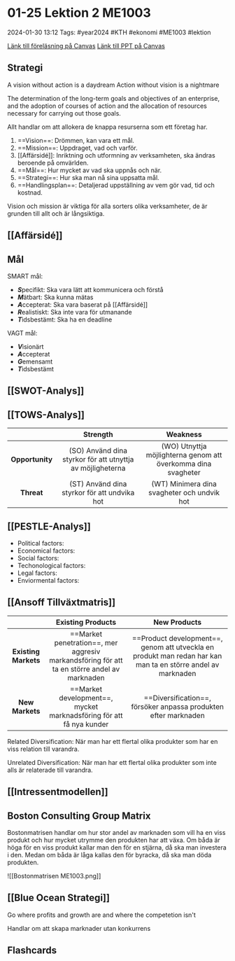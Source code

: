 # 01-25 Lektion 2 ME1003

2024-01-30 13:12
Tags: #year2024 #KTH #ekonomi #ME1003 #lektion

[Länk till föreläsning på Canvas](https://canvas.kth.se/courses/44986/external_tools/2427)
[Länk till PPT på Canvas](https://canvas.kth.se/courses/44986/files/folder/2.%20F%C3%B6rel%C3%A4sningar?preview=7553917)

## Strategi

A vision without action is a daydream
Action without vision is a nightmare

The determination of the long-term goals and objectives of an enterprise, and the adoption of courses of action and the allocation of resources necessary for carrying out those goals.

Allt handlar om att allokera de knappa resurserna som ett företag har.

1. ==Vision==: Drömmen, kan vara ett mål.
2. ==Mission==: Uppdraget, vad och varför.
3. [[Affärsidé]]: Inriktning och utformning av verksamheten, ska ändras beroende på omvärlden.
4. ==Mål==: Hur mycket av vad ska uppnås och när.
5. ==Strategi==: Hur ska man nå sina uppsatta mål.
6. ==Handlingsplan==: Detaljerad uppställning av vem gör vad, tid och kostnad.

Vision och mission är viktiga för alla sorters olika verksamheter, de är grunden till allt och är långsiktiga.

## [[Affärsidé]]

## Mål

SMART mål:

- ***S***pecifikt: Ska vara lätt att kommunicera och förstå
- ***M***ätbart: Ska kunna mätas
- ***A***ccepterat: Ska vara baserat på [[Affärsidé]]
- ***R***ealistiskt: Ska inte vara för utmanande
- ***T***idsbestämt: Ska ha en deadline

VAGT mål:

- ***V***isionärt
- ***A***ccepterat
- ***G***emensamt
- ***T***idsbestämt

## [[SWOT-Analys]]

## [[TOWS-Analys]]

|  | Strength | Weakness |
| :--: | :--: | :--: |
| **Opportunity** | (SO) Använd dina styrkor för att utnyttja av möjligheterna | (WO) Utnyttja möjlighterna genom att överkomma dina svagheter |
| **Threat** | (ST) Använd dina styrkor för att undvika hot | (WT) Minimera dina svagheter och undvik hot |

## [[PESTLE-Analys]]

- Political factors:
- Economical factors:
- Social factors:
- Techonological factors:
- Legal factors:
- Enviormental factors:

## [[Ansoff Tillväxtmatris]]

|  | Existing Products | New Products |
| :--: | :--: | :--: |
| **Existing Markets** | ==Market penetration==, mer aggresiv markandsföring för att ta en större andel av marknaden | ==Product development==, genom att utveckla en produkt man redan har kan man ta en större andel av marknaden |
| **New Markets** | ==Market development==, mycket marknadsföring för att få nya kunder | ==Diversification==, försöker anpassa produkten efter marknaden  |

Related Diversification: När man har ett flertal olika produkter som har en viss relation till varandra.

Unrelated Diversification: När man har ett flertal olika produkter som inte alls är relaterade till varandra.

## [[Intressentmodellen]]

## Boston Consulting Group Matrix

Bostonmatrisen handlar om hur stor andel av marknaden som vill ha en viss produkt och hur mycket utrymme den produkten har att växa. Om båda är höga för en viss produkt kallar man den för en stjärna, då ska man investera i den. Medan om båda är låga kallas den för byracka, då ska man döda produkten.

![[Bostonmatrisen ME1003.png]]

## [[Blue Ocean Strategi]]

Go where profits and growth are and where the competetion isn't

Handlar om att skapa marknader utan konkurrens

## Flashcards
